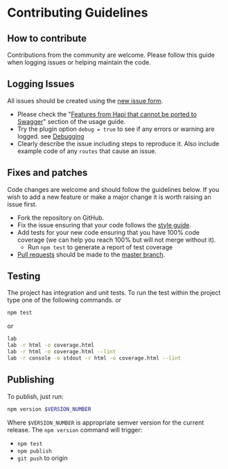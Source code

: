 # Contributing Guidelines

## How to contribute

Contributions from the community are welcome. Please follow this guide when logging issues or helping maintain the code.

## Logging Issues

All issues should be created using the [new issue form](https://github.com/hapi-swagger/hapi-swagger/issues/new).

-   Please check the "[Features from Hapi that cannot be ported to Swagger](https://github.com/hapi-swagger/hapi-swagger/blob/master/usageguide.md#features-from-hapi-that-cannot-be-ported-to-swagger])" section of the usage guide.
-   Try the plugin option `debug = true` to see if any errors or warning are logged. see [Debugging](https://github.com/hapi-swagger/hapi-swagger/blob/master/usageguide.md#debugging)
-   Clearly describe the issue including steps to reproduce it. Also include example code of any `routes` that cause an issue.

## Fixes and patches

Code changes are welcome and should follow the guidelines below. If you wish to add a new feature or make a major change it is worth raising an issue first.

-   Fork the repository on GitHub.
-   Fix the issue ensuring that your code follows the [style guide](https://github.com/hapijs/contrib/blob/master/Style.md).
-   Add tests for your new code ensuring that you have 100% code coverage (we can help you reach 100% but will not merge without it).
    -   Run `npm test` to generate a report of test coverage
-   [Pull requests](https://help.github.com/articles/creating-a-pull-request/) should be made to the [master branch](https://github.com/hapi-swagger/hapi-swagger/tree/master).

## Testing

The project has integration and unit tests. To run the test within the project type one of the following commands.
or

```bash
npm test
```

or

```bash
lab
lab -r html -o coverage.html
lab -r html -o coverage.html --lint
lab -r console -o stdout -r html -o coverage.html --lint
```

## Publishing

To publish, just run:

```bash
npm version $VERSION_NUMBER
```

Where `$VERSION_NUMBER` is appropriate semver version for the current release. The `npm version` command will trigger:

-   `npm test`
-   `npm publish`
-   `git push` to origin

